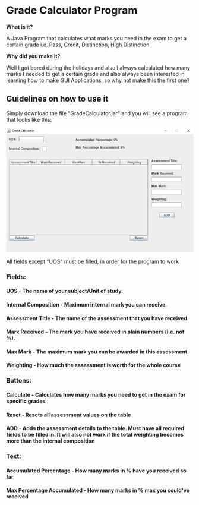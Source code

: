 # Grade Calculator Program
**What is it?**

A Java Program that calculates what marks you need in the exam to get a certain grade i.e. Pass, Credit, Distinction, High Distinction 

**Why did you make it?**

Well I got bored during the holidays and also I always calculated how many marks I needed to get a certain grade and also always been
interested in learning how to make GUI Applications, so why not make this the first one? 

## Guidelines on how to use it
Simply download the file "GradeCalculator.jar" and you will see a program that looks like this:

![demo](Capture.png)

All fields except "UOS" must be filled, in order for the program to work

### Fields:
#### UOS - The name of your subject/Unit of study. 
#### Internal Composition - Maximum internal mark you can receive.  
#### Assessment Title - The name of the assessment that you have received.
#### Mark Received - The mark you have received in plain numbers (i.e. not %). 
#### Max Mark - The maximum mark you can be awarded in this assessment. 
#### Weighting - How much the assessment is worth for the whole course 

### Buttons:
#### Calculate - Calculates how many marks you need to get in the exam for specific grades
#### Reset - Resets all assessment values on the table 
#### ADD - Adds the assessment details to the table. Must have all required fields to be filled in. It will also not work if the total weighting becomes more than the internal composition   

### Text: 
#### Accumulated Percentage - How many marks in % have you received so far 
#### Max Percentage Accumulated - How many marks in % max you could've received